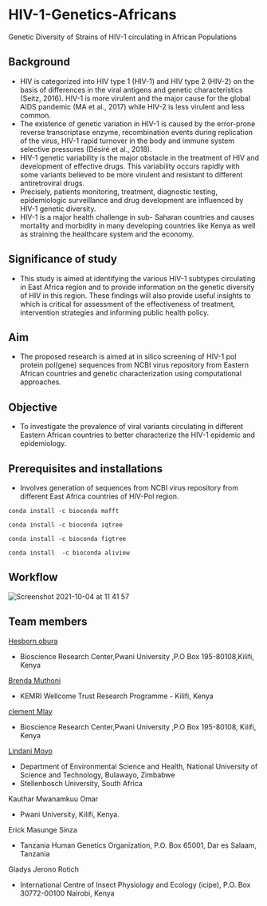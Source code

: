 # HIV-1-Genetics-Africans
Genetic Diversity of Strains of HIV-1 circulating in African Populations

## Background
 + HIV is categorized into HIV type 1 (HIV-1) and HIV type 2 (HIV-2) on the basis of differences in the viral antigens and genetic characteristics (Seitz, 2016). HIV-1 is more virulent and the major cause for the global AIDS pandemic (MA et al., 2017) while HIV-2 is less virulent and less common. 
+ The existence of genetic variation in HIV-1 is caused by the error-prone reverse transcriptase enzyme, recombination events during replication of the virus, HIV-1 rapid turnover in the body and immune system selective pressures (Désiré et al., 2018). 
+ HIV-1 genetic variability is the major obstacle in the treatment of HIV and development of effective drugs. This variability occurs rapidly with some variants believed to be more virulent and resistant to different antiretroviral drugs.
+ Precisely, patients monitoring, treatment, diagnostic testing, epidemiologic surveillance and drug development are influenced by HIV-1 genetic diversity.
+ HIV-1 is a major health challenge in sub- Saharan countries and causes mortality and morbidity in many developing countries like Kenya as well as straining the healthcare system and the economy.


 ## Significance of study
 + This   study is aimed at identifying the various HIV-1 subtypes circulating in East Africa region and to provide information on the genetic diversity of HIV in this region. These findings will also provide useful insights to which is critical for assessment of the effectiveness of treatment, intervention strategies and informing public health policy.

## Aim
+ The proposed research is aimed at in silico  screening of HIV-1  pol protein pol(gene) sequences from NCBI virus repository from Eastern African countries and genetic characterization using computational approaches.

## Objective
 + To investigate the prevalence of viral variants circulating in different Eastern  African countries  to better characterize the HIV-1 epidemic and epidemiology.

## Prerequisites and installations
+ Involves generation of sequences from NCBI virus repository from different East Africa countries of HIV-Pol region.
 
 ``` conda install -c bioconda mafft ```
 
 ``` conda install -c bioconda iqtree ```
 
 ``` conda install -c bioconda figtree ```
 
 ``` conda install  -c bioconda aliview ```
 
 ## Workflow
 ![Screenshot 2021-10-04 at 11 41 57](https://user-images.githubusercontent.com/72735085/136041950-9f66795b-65a5-4020-b9ac-7db38273a83e.png)
 
 ## Team members
 [Hesborn obura](https://github.com/hesbornomwandho)
 + Bioscience Research Center,Pwani University ,P.O Box 195-80108,Kilifi, Kenya
 
 [Brenda Muthoni](https://github.com/Sonibk)
 + KEMRI Wellcome Trust Research Programme - Kilifi, Kenya

 [clement Mlay](https://github.com/clementmlay)
  + Bioscience Research Center,Pwani University ,P.O Box 195-80108, Kilifi, Kenya

 [Lindani Moyo](https://github.com/lindanimoyo)
 + Department of Environmental Science and Health, National University of Science and Technology, Bulawayo, Zimbabwe
 + Stellenbosch University, South Africa
 
 Kauthar Mwanamkuu Omar
  + Pwani University, Kilifi, Kenya.
 
 Erick Masunge Sinza
 + Tanzania Human Genetics Organization, P.O. Box 65001, Dar es Salaam, Tanzania
 
 Gladys Jerono Rotich
 + International Centre of Insect Physiology and Ecology (icipe), P.O. Box 30772-00100 Nairobi, Kenya




